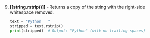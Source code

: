 9. **[[string.rstrip()]]** - Returns a copy of the string with the right-side whitespace removed.
   ```python
   text = "Python   "
   stripped = text.rstrip()
   print(stripped)  # Output: "Python" (with no trailing spaces)
   ```